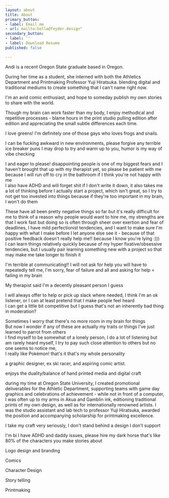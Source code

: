 ```yaml
---
layout: about
title: About
primary_button:
- label: Email me
- url: mailto:hello@feyder.design"
secondary_button:
- label: ''
- label: Download Resume
published: false

---
```

Andi is a recent Oregon State graduate based in Oregon.

During her time as a student, she interned with both the Athletics Department and Printmaking Professor Yuji Hiratsuka. blending digital and traditional mediums to create something that I can't name right now.

I'm an avid comic enthusiast, and hope to someday publish my own stories to share with the world.

Though my brain can work faster than my body, I enjoy methodical and repetitive processes - blame hours in the print studio pulling edition after edition and appreciating the small subtle differences each time.

I love greens! I'm definitely one of those gays who loves frogs and snails.

I can be fucking awkward in new environments, please forgive any terrible ice breaker puns I may drop to try and warm up to you, humor is my way of vibe checking

I and eager to please! disappointing people is one of my biggest fears and I haven't brought that up with my therapist yet, so please be patient with me because I will run off to cry in the bathroom if I think you're not happy with me  
I also have ADHD and will forget shit if I don't write it down, it also takes me a lot of thinking before I actually start a project, which isn't great, so I try to not get too invested into things because if they're too important in my brain, I won't do them

These have all been pretty negative things so far but it's really difficult for me to think of a reason why people would want to hire me, my strengths are that I work fast but doing so is often through sheer over exertion and fear of deadlines, I have mild perfectionist tendencies, and I want to make sure I'm happy with what I make before I let anyone else see it - because of that positive feedback doesn't really help me!! because I know you're lying :)))  
I can learn things relatively quickly because of my hyper fixative/obsessive tendencies, but I usually pair learning something new with a project so that may make me take longer to finish it

I'm terrible at communicating!! I will not ask for help you will have to repeatedly tell me, I'm sorry, fear of failure and all and asking for help = failing in my brain 

My therapist said I'm a decently pleasant person I guess

I will always offer to help or pick up slack where needed, I think I'm an ok listener, or I can at least pretend that I make people feel heard  
I can get a little bit competitive but I guess that's not an inherently bad thing in moderation?

Sometimes I worry that there's no more room in my brain for things  
But now I wonder if any of these are actually my traits or things I've just learned to parrot from others  
I find myself to be somewhat of a lonely person, I do a lot of listening but am rarely heard myself, I try to pay such close attention to others but no one seems to notice me,   
I really like Pokémon! that's it that's my whole personality  

a graphic designer, ex ski racer, and aspiring comic artist.

enjoys the duality/balance of hand printed media and digital craft

during my time at Oregon State University, I created promotional deliverables for the Athletic Department, supporting teams with game day graphics and celebrations of achievement - while not in front of a computer, I was often up to my arms in Akua and Gamblin ink, editioning traditional prints of my own design, as well as for internationally renowned artists. I was the studio assistant and lab tech to professor Yuji Hiratsuka, awarded the position and accompanying scholarship for printmaking excellence.

I take my craft very seriously, I don't stand behind a design I don't support

I'm bi I have ADHD and daddy issues, please hire my dark horse that's like 80% of the characters you make stories about

Logo design and branding

Comics

Character Design

Story telling

Printmaking
